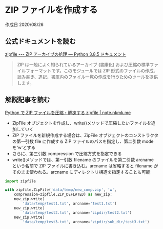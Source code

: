 # ZIP ファイルを作成する

作成日 2020/08/26

## 公式ドキュメントを読む

[zipfile \-\-\- ZIP アーカイブの処理 — Python 3\.8\.5 ドキュメント](https://docs.python.org/ja/3/library/zipfile.html)

> ZIP は一般によく知られているアーカイブ (書庫化) および圧縮の標準ファイルフォーマットです。このモジュールでは ZIP 形式のファイルの作成、読み書き、追記、書庫内のファイル一覧の作成を行うためのツールを提供します。

## 解説記事を読む

[Python で ZIP ファイルを圧縮・解凍する zipfile \| note\.nkmk\.me](https://note.nkmk.me/python-zipfile/)

- ZipFile オブジェクトを作成し、write()メソッドで圧縮したいファイルを追加していく
- ZIP ファイルを新規作成する場合は、ZipFile オブジェクトのコンストラクタの第一引数 file に作成する ZIP ファイルのパスを指定し、第二引数 mode を'w'とする
- さらに、第三引数 compression で圧縮方式を指定できる
- write()メソッドでは、第一引数 filename のファイルを第二引数 arcname という名前で ZIP ファイルに書き込む。arcname は省略すると filename がそのまま使われる。arcname にディレクトリ構造を指定することも可能

```python
import zipfile

with zipfile.ZipFile('data/temp/new_comp.zip', 'w',
    compression=zipfile.ZIP_DEFLATED) as new_zip:
    new_zip.write(
        'data/temp/test1.txt', arcname='test1.txt')
    new_zip.write(
        'data/temp/test2.txt', arcname='zipdir/test2.txt')
    new_zip.write(
        'data/temp/test3.txt', arcname='zipdir/sub_dir/test3.txt')
```
